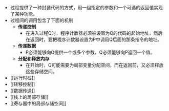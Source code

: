- 过程提供了一种封装代码的方式，用一组指定的参数和一个可选的返回值实现了某种功能。
- 过程间的调用包含了下面的机制
	- **传递控制**
		- 在进入过程Q时，程序计数器必须被设置为Q的代码的起始地址，然后在返回时，要把程序计数器设置为P中调用Q后面的那条指令的地址。
	- **传递数据**
		- P必须能够向Q提供一个或多个参数，Q必须能够向P返回一个值。
	- **分配和释放内存**
		- 在开始时，Q可能需要为局部变量分配空间，而在返回前，又必须释放这些存储空间。
- [[运行时栈]]
- [[转移控制]]
- [[数据传送]]
- [[栈上的局部存储]]
- [[寄存器中的局部存储空间]]